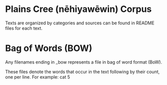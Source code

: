 # Plains Cree (nēhiyawēwin) Corpus

Texts are organized by categories and sources can be found in README files for each text.

# Bag of Words (BOW)
Any filenames ending in \_bow represents a file in bag of word format (BoW). 

These files denote the words that occur in the text following by their count, one per line. For example:
  cat 5
